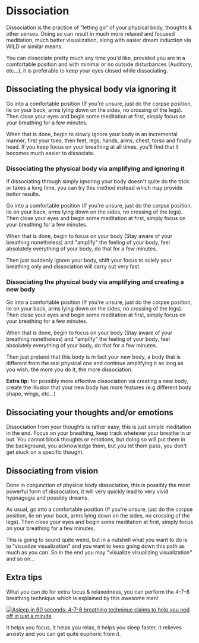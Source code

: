 # Dissociation
Dissociation is the practice of "letting go" of your physical body, thoughts & other senses.
Doing so can result in much more relaxed and focused meditation, much better visualization, along with easier dream induction via WILD or similar means.

You can dissociate pretty much any time you'd like, provided you are in a comfortable position and with minimal or no outside disturbances (Auditory, etc...), it is preferable to keep your eyes closed while dissociating.

## Dissociating the physical body via ignoring it
Go into a comfortable position (If you're unsure, just do the corpse position, lie on your back, arms lying down on the sides, no crossing of the legs).
Then close your eyes and begin some meditation at first, simply focus on your breathing for a few minutes.

When that is done, begin to slowly ignore your body in an incremental manner, first your toes, then feet, legs, hands, arms, chest, torso and finally head.
If you keep focus on your breathing at all times, you'll find that it becomes much easier to dissociate.

### Dissociating the physical body via amplifying and ignoring it
If dissociating through simply ignoring your body doesn't quite do the trick or takes a long time, you can try this method instead which may provide better results.

Go into a comfortable position (If you're unsure, just do the corpse position, lie on your back, arms lying down on the sides, no crossing of the legs).
Then close your eyes and begin some meditation at first, simply focus on your breathing for a few minutes.

When that is done, begin to focus on your body (Stay aware of your breathing nonetheless) and "amplify" the feeling of your body, feel absolutely everything of your body, do that for a few minutes.

Then just suddenly ignore your body, shift your focus to solely your breathing only and dissociation will carry out very fast.

### Dissociating the physical body via amplifying and creating a new body
Go into a comfortable position (If you're unsure, just do the corpse position, lie on your back, arms lying down on the sides, no crossing of the legs).
Then close your eyes and begin some meditation at first, simply focus on your breathing for a few minutes.

When that is done, begin to focus on your body (Stay aware of your breathing nonetheless) and "amplify" the feeling of your body, feel absolutely everything of your body, do that for a few minutes.

Then just pretend that this body is in fact your new body, a body that is different from the real physical one and continue amplifying it as long as you wish, the more you do it, the more dissociation.

**Extra tip:** for possibly more effective dissociation via creating a new body, create the illusion that your new body has more features (e.g different body shape, wings, etc...)

## Dissociating your thoughts and/or emotions
Dissociation from your thoughts is rather easy, this is just simple meditation in the end. Focus on your breathing, keep track whetever your breathe in or out.
You cannot block thoughts or emotions, but doing so will put them in the background, you acknowledge them, but you let them pass, you don't get stuck on a specific thought.

## Dissociating from vision
Done in conjunction of physical body dissociation, this is possibly the most powerful form of dissociation, it will very quickly lead to very vivid hypnagogia and possibly dreams.

As usual, go into a comfortable position (If you're unsure, just do the corpse position, lie on your back, arms lying down on the sides, no crossing of the legs).
Then close your eyes and begin some meditation at first, simply focus on your breathing for a few minutes.

This is going to sound quite weird, but in a nutshell what you want to do is to "visualize visualization" and you want to keep going down this path as much as you can. So in the end you may "visualize visualizing visualization" and so on...

## Extra tips
What you can do for extra focus & relaxedness, you can perform the 4-7-8 breathing technique which is explained by this awesome man!

[![Asleep in 60 seconds: 4-7-8 breathing technique claims to help you nod off in just a minute](https://img.youtube.com/vi/gz4G31LGyog/0.jpg)](https://www.youtube.com/watch?v=gz4G31LGyog)

It helps you focus, it helps you relax, it helps you sleep faster, it relieves anxiety and you can get quite euphoric from it.
